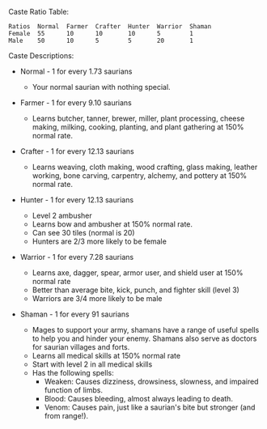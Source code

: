 
Caste Ratio Table:

	Ratios  Normal  Farmer  Crafter  Hunter  Warrior  Shaman
	Female  55      10      10       10      5        1
	Male    50      10      5        5       20       1

Caste Descriptions:

* Normal - 1 for every 1.73 saurians
	* Your normal saurian with nothing special.

* Farmer - 1 for every 9.10 saurians
	* Learns butcher, tanner, brewer, miller, plant processing, cheese making, milking, cooking,
	  planting, and plant gathering at 150% normal rate.

* Crafter - 1 for every 12.13 saurians
	* Learns weaving, cloth making, wood crafting, glass making, leather working, bone carving,
	  carpentry, alchemy, and pottery at 150% normal rate.

* Hunter - 1 for every 12.13 saurians
	* Level 2 ambusher
	* Learns bow and ambusher at 150% normal rate.
	* Can see 30 tiles (normal is 20)
	* Hunters are 2/3 more likely to be female

* Warrior - 1 for every 7.28 saurians
	* Learns axe, dagger, spear, armor user, and shield user at 150% normal rate
	* Better than average bite, kick, punch, and fighter skill (level 3)
	* Warriors are 3/4 more likely to be male

* Shaman - 1 for every 91 saurians
	* Mages to support your army, shamans have a range of useful spells to help you and hinder
	  your enemy. Shamans also serve as doctors for saurian villages and forts.
	* Learns all medical skills at 150% normal rate
	* Start with level 2 in all medical skills
	* Has the following spells:
		* Weaken: Causes dizziness, drowsiness, slowness, and impaired function of limbs.
		* Blood: Causes bleeding, almost always leading to death.
		* Venom: Causes pain, just like a saurian's bite but stronger (and from range!).
